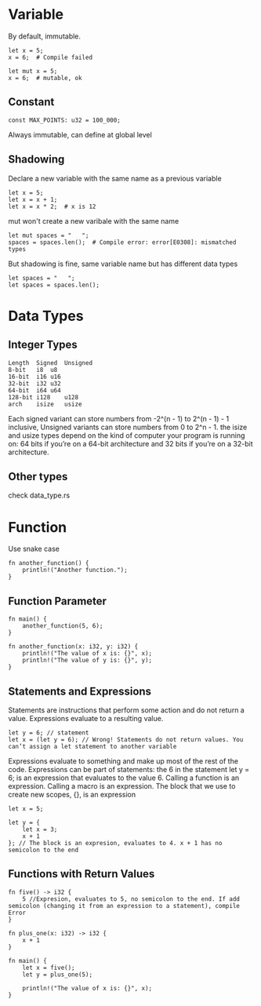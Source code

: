 # Variable
By default, immutable.

    let x = 5;
    x = 6;  # Compile failed

    let mut x = 5;
    x = 6;  # mutable, ok

## Constant
    const MAX_POINTS: u32 = 100_000;

Always immutable, can define at global level

## Shadowing
Declare a new variable with the same name as a previous variable

    let x = 5;
    let x = x + 1;
    let x = x * 2;  # x is 12

mut won't create a new varibale with the same name

    let mut spaces = "   ";
    spaces = spaces.len();  # Compile error: error[E0308]: mismatched types
 
But shadowing is fine, same variable name but has different data types 

    let spaces = "   ";
    let spaces = spaces.len();

# Data Types
## Integer Types

    Length	Signed	Unsigned
    8-bit	i8	u8
    16-bit	i16	u16
    32-bit	i32	u32
    64-bit	i64	u64
    128-bit	i128	u128
    arch	isize	usize

Each signed variant can store numbers from -2^(n - 1) to 2^(n - 1) - 1 inclusive, Unsigned variants can store numbers from 0 to 2^n - 1.
the isize and usize types depend on the kind of computer your program is running on: 64 bits if you’re on a 64-bit architecture and 32 bits if you’re on a 32-bit architecture.

## Other types
check data_type.rs

# Function
Use snake case

    fn another_function() {
        println!("Another function.");
    }

## Function Parameter

    fn main() {
        another_function(5, 6);
    }

    fn another_function(x: i32, y: i32) {
        println!("The value of x is: {}", x);
        println!("The value of y is: {}", y);
    }

## Statements and Expressions
Statements are instructions that perform some action and do not return a value. Expressions evaluate to a resulting value. 

    let y = 6; // statement
    let x = (let y = 6); // Wrong! Statements do not return values. You can’t assign a let statement to another variable

Expressions evaluate to something and make up most of the rest of the code.
Expressions can be part of statements: the 6 in the statement let y = 6; is an expression that evaluates to the value 6. Calling a function is an expression. Calling a macro is an expression. The block that we use to create new scopes, {}, is an expression

    let x = 5;

    let y = {
        let x = 3;
        x + 1
    }; // The block is an expresion, evaluates to 4. x + 1 has no semicolon to the end

## Functions with Return Values

    fn five() -> i32 {
        5 //Expresion, evaluates to 5, no semicolon to the end. If add semicolon (changing it from an expression to a statement), compile Error
    }
    
    fn plus_one(x: i32) -> i32 {
        x + 1
    }

    fn main() {
        let x = five();
        let y = plus_one(5);

        println!("The value of x is: {}", x);
    }
